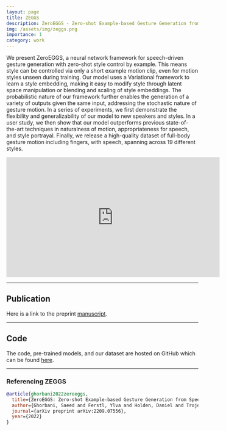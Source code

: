 ```yaml
---
layout: page
title: ZEGGS
description: ZeroEGGS - Zero-shot Example-based Gesture Generation from Speech
img: /assets/img/zeggs.png
importance: 1
category: work
---
```


We present ZeroEGGS, a neural network framework for speech-driven gesture generation with zero-shot style control by example. This means style can be controlled via only a short example motion clip, even for motion styles unseen during training. Our model uses a Variational framework to learn a style embedding, making it easy to modify style through latent space manipulation or blending and scaling of style embeddings. The probabilistic nature of our framework further enables the generation of a variety of outputs given the same input, addressing the stochastic nature of gesture motion. In a series of experiments, we first demonstrate the flexibility and generalizability of our model to new speakers and styles. In a user study, we then show that our model outperforms previous state-of-the-art techniques in naturalness of motion, appropriateness for speech, and style portrayal. Finally, we release a high-quality dataset of full-body gesture motion including fingers, with speech, spanning across 19 different styles.


<div class="row justify-content-sm-center">
    <iframe width="560" height="315" src="https://www.youtube.com/embed/YFg7QKWkjwQ" frameborder="0" allow="accelerometer; autoplay; clipboard-write; encrypted-media; gyroscope; picture-in-picture" allowfullscreen></iframe>
</div>

---

## Publication
Here is a link to the preprint [manuscript](https://arxiv.org/abs/2209.07556).

---

## Code
The code, pre-trained models, and our dataset are hosted on GitHub which can be found [here](https://github.com/ubisoft/ubisoft-laforge-ZeroEGGS).

---

### Referencing ZEGGS
```bibtex
@article{ghorbani2022zeroeggs,
  title={ZeroEGGS: Zero-shot Example-based Gesture Generation from Speech},
  author={Ghorbani, Saeed and Ferstl, Ylva and Holden, Daniel and Troje, Nikolaus F and Carbonneau, Marc-Andr{\'e}},
  journal={arXiv preprint arXiv:2209.07556},
  year={2022}
}
```